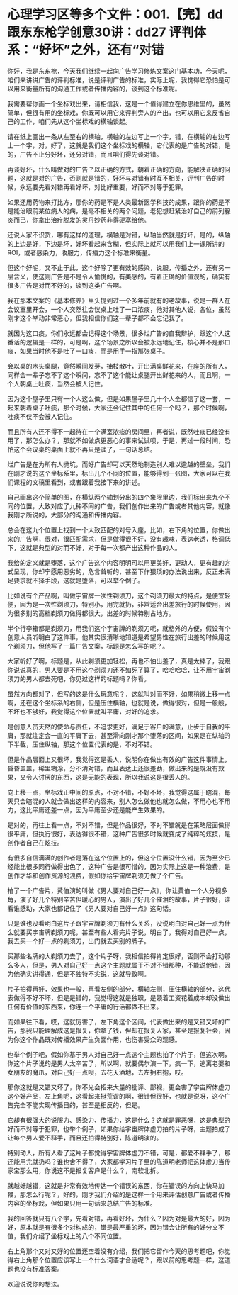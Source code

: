 # 心理学习区等多个文件：001.【完】dd跟东东枪学创意30讲：dd27 评判体系：“好坏”之外，还有“对错

你好，我是东东枪，今天我们继续一起向广告学习修炼文案这门基本功，今天呢，咱们来讲讲广告的评判标准，说是评判广告的标准，实际上呢，我觉得它恐怕是可以用来衡量所有的沟通工作或者传播内容的，谈到这个标准呢。

我需要帮你画一个坐标戏出来，请相信我，这是一个值得建立在你思维里的，虽然简单，但很有用的坐标戏，你既可以用它来评判旁人的产出，也可以用它来反省自己的工作，咱们先从这个坐标戏的横轴谈起。

请在纸上画出一条从左至右的横轴，横轴的左边写上一个字，错，在横轴的右边写上一个字，对，好了，这就是我们这个坐标戏的横轴，它代表的是广告的对错，是的，广告不止分好坏，还分对错，而且咱们得先谈对错。

再谈好坏，什么叫做对的广告？以正确的方式，朝着正确的方向，能解决正确的问题，这就是对的广告，否则就是错的，好坏与对错有时互不相关，评判广告的时候，永远要先看对错再看好坏，对比好重要，好而不对等于犯罪。

如果还用药物来打比方，那你的药是不是人类最新医学科技的成果，跟你的药是不是能治眼前某位病人的病，是毫不相关的两个问题，老犯想赶紧治好自己的前列腺炎而已，你拿出治疗脱发的灵丹妙药非得硬塞给他。

还说人家不识货，哪有这样的道理，横轴是对错，纵轴当然就是好坏，是的，纵轴的上边是好，下边是坏，好坏看起来含糊，但实际上就可以用我们上一课所讲的ROI，或者感染力，收服力，传播力这个标准来衡量。

但这个好呢，又不止于此，这个好除了更有效的感染，说服，传播之外，还有另一层含义，使这则广告是不是令人愉悦的，有美感的，有着正确的价值观的，确实有很多广告是对而不好的，谈到这类广告啊。

我在那本文案的《基本修养》里头提到过一个多年前就有的老故事，说是一群人在会议室里开会，一个人突然往会议桌上吐了一口浓痰，他对其他人说，各位，虽然刚才这个举动非常恶心，但我相信你们这一辈子都不会忘记我了。

就因为这口痰，你们永远都会记得这个场景，很多烂广告的自我辩护，跟这个人这番话的逻辑是一样的，可是啊，这个场景之所以会被永远地记住，核心并不是那口痰，如果当时他不是吐了一口痰，而是用手一指那张桌子。

会以桌的木头桌腿，竟然瞬间发芽，抽枝散叶，开出满桌鲜花来，在座的所有人，同样会一辈子忘不了这个瞬间，忘不了这个能让桌腿开出鲜花来的人，而且啊，一个人朝桌上吐痰，当然会被人记住。

因为这个屋子里只有一个人这么做，但是如果屋子里几十个人全都信了这一套，一起来朝着桌子吐痰，那个时候，大家还会记住其中的任何一个吗？，那个时候啊，吐痰不仅不会被人记住。

而且所有人还不得不一起待在一个满室浓痰的房间里，再者说，既然吐痰已经没有用了，那怎么办？，那就不如做点更恶心的事来试试呗，于是，再过一段时间，恐怕这个会议桌的桌面上就不再只是谈了，一句话总结。

烂广告是在为所有人抛坑，而好广告却可以天然地制造别人难以逾越的壁垒，我们在刚才说的这个坐标系里，标出几个不同的位置，能够得到一张图，大家可以在我们课程的文稿里看到，或者跟着我接下来的讲述。

自己画出这个简单的图，在横纵两个轴划分出的四个象限里边，我们标出来九个不同的位置，大致对应了九种不同的广告，我们创作出来的广告或者其他内容，就像我刚才所说的，大部分的沟通和传播内容。

总会在这九个位置上找到一个大致匹配的对号入座，比如，右下角的位置，你做出来的广告啊，很对，很匹配需求，但是做得很不好，没有趣味，表达老透，格调低下，这就是典型的对而不好，对于每一次都产出这种作品的人。

我给的定义就是堕落，这个广告这个内容明明可以用更美好，更动人，更有趣的方式呈现，你却宁愿用恶劣的，危言耸听的，甚至下作猥琐的办法说出来，反正未满足要求就不择手段，这就是堕落，可以举个例子。

比如说有个产品啊，叫做宇宙牌一次性剃须刀，这个剃须刀最大的特点，是便宜轻便，因为是一次性剃须刀，特别小，用完就扔，非常适合出差旅行的时候使用，因为很多别的高档剃须刀做得都很大，出差的时候特别占地方。

半个行李箱都是剃须刀，用我们这个宇宙牌的剃须刀呢，就格外的方便，假设有个创意人员听明白了这件事，他其实很清晰地知道是希望男性在旅行出差的时候用这个剃须刀，但他写了一篇广告文案，标题是怎么写的呢？。

大家听好了啊，标题是，从此剃须更加轻松，再也不怕出差了，真是太棒了，我跟你说说真的，男人要是不用这个剃须刀还不如死了算了，哈哈哈哈，让不用宇宙剃须刀的男人都去死吧，你见过这样的标题吗？你看。

虽然方向都对了，但写的这是什么玩意呢？，这就叫对而不好，如果稍微上移一点啊，还在这个坐标系的右侧，但是压住横轴，也就是说，做得很对，但是一般般，不坏也不够好，我觉得这个位置就叫平庸，对好的追求。

是创意人员天然的使命与责任，不追求更好，满足于客户的满意，止步于自我的平庸，那就注定会一直的平庸下去，甚至滑向刚才那个堕落的区间，如果是在纵轴的下半截，压住纵轴，那这个位置代表的是，不对不错。

但是作品层面上又很坏，我觉得这是丢人，说明你在做出有效的广告这件事情上，昏昏噩噩，稀里糊涂，分不清对错，而且表达上还很差劲，做出来的是既没有效果，又令人讨厌的东西，这是无能的表现，所以我说这是很丢人的。

向上移一点，坐标戏正中间的原点，不对不错，不好不坏，我觉得这属于瞎混，每天只会瞎混的人就会做出这样的内容来，别人怎么做他也就怎么做，不用心也不用力，这比平庸还差一点，因为平庸至少还是能产生效果的。

是对的，再往上看一点，不对不错，但是作品很好，不对不错就是在策略层面做得很平庸，但执行很好，表达得很不错，这种广告很多时候就变成了纯粹的炫技，是创作者自己在炫技。

有很多自信满满的创作者是落在这个位置上的，但这个位置没什么错，因为至少已经能比很多同行做得出色了，这种广告是很可惜的，因为实际上这是一种浪费，是创作才华和创作资源的浪费，假如你给宇宙牌剃须刀做了个广告。

拍了一个广告片，黄伯演的叫做《男人要对自己好一点》，你让黄伯一个人分视多角，演了好几个特别辛苦但暖心的男人，演出了好几个催泪的故事，片子很好，谁看谁感动，大家也都记住了《男人要对自己好一点》这句话。

只是谁也没看明白这片子跟宇宙牌剃须刀有什么关系，没说明白对自己好一点为什么就要买宇宙牌剃须刀呢，甚至有些人看完片子说，明白了，我得对自己好一点，我去买一个好一点的剃须刀，出门就去买别的牌子。

买那些名牌的大剃须刀去了，这个片子呀，我相信拍得肯定很好，否则不会打动那么多人，但是，男人对自己好一点这个主题就属于不对不错那种，不能说他错，因为他确实讲得通，但是不独特不尖锐，这就导致啊。

片子拍得再好，效果也一般，再看左侧的部分，横轴左侧，压住横轴的部分，这代表做得不好不坏，但是是错的，我觉得这就是独职，是领着工资花着成本却没做出任何有价值的东西来，你连一个平庸的行活都做不出来。

而如果往下看，哎，这就厉害了，左下角这个区间，代表做出来的是又错又坏的广告，那我只能理解成这是报复，你拿了钱，但却在报复人家，甚至是报复社会，因为你这个作品既对传播效果产生负面作用，也伤害受众的观感。

也举个例子吧，假如你基于男人对自己好一点这个主题也拍了个片子，但这次啊，你这个片子说的是男人太辛苦了，所以啊，就要偶尔演一下，疯一下，逃离老婆和女朋友的魔爪，对自己好一点呗，去花天酒地，去左拥右抱，哎。

那你这就是又错又坏了，你不光会招来大量的批评、鄙视，更会害了宇宙牌体虚刀这个好产品，左上角呢，这看起来挺荒谬的啊，很错但很好，也就是说呀，这个广告完全不能实现传播目的，甚至是相反的，但是。

它却有很强大的说服力、感染力、传播力，这是什么？这就是罪恶呀，这是典型的好而不对等于犯罪，也举个例子，如果你给宇宙牌体虚刀拍的片子呀，主题拍成了让每个男人爱不释手，而且还拍得特别好，陈道明演的。

特别动人，所有人看了这片子都觉得宇宙牌体虚刀不错，可是，都爱不释手了，那还能用完就扔吗？谁也舍不得了，大家都学习片子里的陈道明老师把这体虚刀当传家宝那么用，你说这不是报复客户是什么？，南软北折。

就越好越错，这就是非常有效地传达一个错误的东西，你在错误的方向上快马加鞭，那怎么行呢？，好的，刚才我们介绍的是这样一个用来评估创意广告或者传播内容的坐标戏，但如果只用一句话来总结广告的标准。

我的回答就只有八个字，先看对错，再看好坏，为什么？因为对是最大的好，因为好，原本就是有很多个对构成的，错是最严重的坏，因为错会让所有的好分文不值，我们介绍了坐标戏上的八个不同位置。

右上角那个又对又好的位置还空着没有介绍，我们把它留作今天的思考题吧，你觉得右上角那个位置应该写上一个什么词语才合适呢？，跟以前的思考题一样，这道题也没有标准答案。

欢迎说说你的想法。